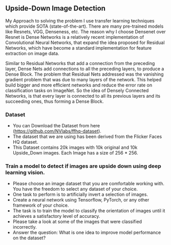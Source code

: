 ## Upside-Down Image Detection

My Approach to solving the problem I use transfer learning techniques which provide SOTA (state-of-the-art). There are many pre-trained models like Resnets, VGG, Denseness, etc. The reason why I choose Densenet over Resnet is Dense Networks is a relatively recent implementation of Convolutional Neural Networks, that expand the idea proposed for Residual Networks, which have become a standard implementation for feature extraction on image data. 

Similar to Residual Networks that add a connection from the preceding layer, Dense Nets add connections to all the preceding layers, to produce a Dense Block. The problem that Residual Nets addressed was the vanishing gradient problem that was due to many layers of the network. This helped build bigger and more efficient networks and reduce the error rate on classification tasks on ImageNet. So the idea of Densely Connected Networks, is that every layer is connected to all its previous layers and its succeeding ones, thus forming a Dense Block.

### Dataset
* You can Download the Dataset from here (https://github.com/NVlabs/ffhq-dataset).
* The dataset that we are using has been derived from the Flicker Faces HQ dataset.
* This Dataset contains 20k images with 10k original and 10k Upside_Down images. Each Image has a size of 256 * 256.

### Train a model to detect if images are upside down using deep learning vision.
* Please choose an image dataset that you are comfortable working with. You have the freedom to select any dataset of your choice.
* One task to perform is to artificially invert a selection of images.
* Create a neural network using Tensorflow, PyTorch, or any other framework of your choice.
* The task is to train the model to classify the orientation of images until it achieves a satisfactory level of accuracy.
* Please take a look at some of the images that were classified incorrectly.
* Answer the question: What is one idea to improve model performance on the dataset?

